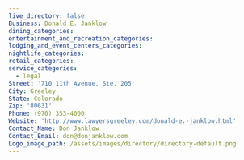 ```yaml
---
live_directory: false
Business: Donald E. Janklow
dining_categories:
entertainment_and_recreation_categories:
lodging_and_event_centers_categories:
nightlife_categories:
retail_categories:
service_categories:
  - legal
Street: '710 11th Avenue, Ste. 205'
City: Greeley
State: Colorado
Zip: '80631'
Phone: (970) 353-4000
Website: 'http://www.lawyersgreeley.com/donald-e.-janklow.html'
Contact_Name: Don Janklow
Contact_Email: don@donjanklow.com
Logo_image_path: /assets/images/directory/directory-default.png
---
```


